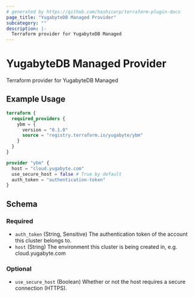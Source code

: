 ```yaml
---
# generated by https://github.com/hashicorp/terraform-plugin-docs
page_title: "YugabyteDB Managed Provider"
subcategory: ""
description: |-
  Terraform provider for YugabyteDB Managed
---
```


# YugabyteDB Managed Provider

Terraform provider for YugabyteDB Managed

## Example Usage

```terraform
terraform {
  required_providers {
    ybm = {
      version = "0.1.0"
      source = "registry.terraform.io/yugabyte/ybm"
    }
  }
}

provider "ybm" {
  host = "cloud.yugabyte.com"
  use_secure_host = false # True by default
  auth_token = "authentication-token"
}
```

<!-- schema generated by tfplugindocs -->
## Schema

### Required

- `auth_token` (String, Sensitive) The authentication token of the account this cluster belongs to.
- `host` (String) The environment this cluster is being created in, e.g. cloud.yugabyte.com

### Optional

- `use_secure_host` (Boolean) Whether or not the host requires a secure connection (HTTPS).
